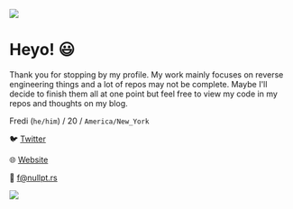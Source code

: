 ![](https://i.imgur.com/4M7IWwP.gif)
# Heyo! 😃
Thank you for stopping by my profile. My work mainly focuses on
reverse engineering things and a lot of repos may not be complete.
Maybe I'll decide to finish them all at one point but feel free to
view my code in my repos and thoughts on my blog.

Fredi (`he/him`) / 20 / `America/New_York`

🐦 [Twitter](https://www.twitter.com/blastbots/)

🌐 [Website](https://nullpt.rs/)

📧 f@nullpt.rs

![](https://i.imgur.com/4M7IWwP.gif)
